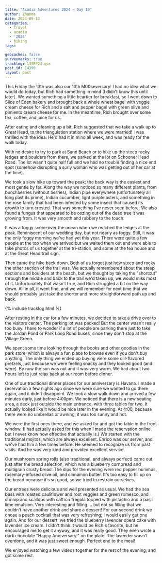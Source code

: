 ```yaml
---
title: "Acadia Adventures 2024 – Day 10"
author: Zhanna
date: 2024-09-13
categories: 
  - travel
  - acadia
  - '2024'
  - hiking
tags:

geocaches: false
surveymarks: true
tracklog: 13SEP24.gpx
post_id: 14390
layout: post
---
```


This Friday the 13th was also our 13th M00seversary! I had no idea what we would do today, but Rich had something in mind (I didn't know this until later). We wanted something a little heartier for breakfast, so I went down to Slice of Eden bakery and brought back a whole wheat bagel with veggie cream cheese for Rich and a salt and pepper bagel with green olive and pimiento cream cheese for me. In the meantime, Rich brought over some tea, coffee, and juice for us.

After eating and cleaning up a bit, Rich suggested that we take a walk up to Great Head, to the triangulation station where we were married! I was thrilled with the idea. He'd had it in mind all week, and was ready for the walk today. 

With no desire to try to park at Sand Beach or to hike up the steep rocky ledges and boulders from there, we parked at the lot on Schooner Head Road. The lot wasn't quite half full and we had no trouble finding a nice end spot (somehow disrupting a surly woman who was getting out of her car at the time). 

We took a slow hike up toward the peak; the back way is the easiest and most gentle by far. Along the way we noticed so many different plants, from bunchberries (without berries), Indian pipe everywhere (unfortunately all long past its prime), Indian cucumber, light purple asters, and something in the rose family that had been infested by some insect that caused its growth to turn crested. That was something I've never seen before. We also found a fungus that appeared to be oozing out of the dead tree it was growing from. It was very smooth and rubbery to the touch.

It was a foggy scene over the ocean when we reached the ledges at the peak. Reminiscent of our wedding day, but not nearly as foggy. Still, it was the only foggy morning we've had yet this year. There were quite a few people at the top when we arrived but we waited them out and were able to take photos of us together at the tri-station, and some at the tea house and at the Great Head trail sign. 

Then came the hike back down. Both of us forgot just how steep and rocky the other section of the trail was. We actually remembered about the steep sections and boulders at the beach, but we thought by taking the "shortcut" through the middle and back to the trail we'd taken up, we would miss most of it. Unfortunately that wasn't true, and Rich struggled a bit on the way down. All in all, it went fine, and we will remember for next time that we should probably just take the shorter and more straightforward path up and back.

{% include tracklog.html %}

After resting in the car for a few minutes, we decided to take a drive over to the visitors center. The parking lot was packed! But the center wasn't really too busy. I have to wonder if a lot of people are parking there just to take the Jordan Pond or Park Loop Road buses, since they don't stop at the Village Green.

We spent some time looking through the books and other goodies in the park store, which is always a fun place to browse even if you don't buy anything. The only thing we ended up buying were some dill-flavored pretzels, just because we were feeling snacky and they looked good (and were). By now the sun was out and it was very warm. We had about two hours left to just relax back at our room before dinner.

One of our traditional dinner places for our anniversary is Havana. I made a reservation a few nights ago since we were sure we wanted to go there again, and it didn't disappoint. We took a slow walk down and arrived a few minutes early, just before 4:00pm. We noticed that there is a new seating area, a deck just outside the main entrance, with three tables for two. It actually looked like it would be nice later in the evening. At 4:00, because there were no umbrellas or awning, it was too sunny and hot. 

We were the first ones there, and we asked for and got the table in the front window. (I had actually asked for this when I made the reservation online, but I never know how effective that actually is.) We started with the traditional mojitos, which are always excellent. Enrico was our server, and we've had him a few times before. He seemed to recognize us from past visits. And he was very kind and provided excellent service.

Our mushroom spring rolls (also traditional, and always perfect) came out just after the bread selection, which was a blueberry cornbread and multigrain crusty bread. The dips for the evening were red pepper hummus, rosemary-infused olive oil, and cinnamon butter. It's too easy to fill up on the bread because it's so good, so we tried to restrain ourselves.

Our entrees were delicious and well presented as usual. We had the sea bass with roasted cauliflower and root veggies and green romesco, and shrimp and scallops with saffron fregola topped with pistachio and a basil lime emulsion. Very interesting and filling ... but not so filling that we couldn't have another drink and share a dessert! For our second drink we chose a peach cocktail that was very refreshing; I would easily get one again. And for our dessert, we tried the blueberry lavender opera cake with lavender ice cream. I didn't think it would be Rich's favorite, but he encouraged me to get it anyway, and it was really good. They even wrote a dark chocolate "Happy Anniversary!" on the plate. The lavender wasn't overdone, and it was just sweet enough. Perfect end to the meal!

We enjoyed watching a few videos together for the rest of the evening, and got some rest.